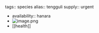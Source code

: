 tags:: species
alias:: tengguli
supply:: urgent

- availability:: hanara
- ![image.png](https://peach-geographical-bat-397.mypinata.cloud/ipfs/QmTKMhLkdpQjgEePeYjEoUqpKDpgXrYvo5u5ssUJBZbtkz)
- [[health]]